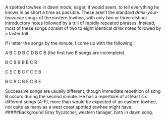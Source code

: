 A spotted towhee in dawn mode, eager, it would seem, to tell everything he knows in as short a time as possible. These aren’t the standard _drink-your-teeeeeee_ songs of the eastern towhee, with only two or three distinct introductory notes followed by a trill of rapidly repeated phrases. Instead, most of these songs consist of two to eight identical _drink_ notes followed by a faster trill.
 
If I letter the songs by the minute, I come up with the following:

A B C D B C D B C B (the first two B songs are incomplete)

B C B B B B C B

C E C B C F C E B

B C B C B E C B E

Successive songs are usually different, though immediate repetition of song B occurs during the second minute. He has a repertoire of at least six different songs (A-F), more than would be expected of an eastern towhee, not quite as many as a west coast spotted towhee might have.
#####Background
Gray flycatcher, western tanager, both in dawn song.
